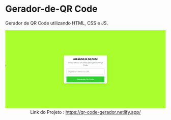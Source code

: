 # Gerador-de-QR Code
Gerador de QR Code utilizando HTML, CSS e JS. <br>

<p align="center">
    <img windth="470" src="./assets/img/qr.gif"

<br> Link do Projeto : https://qr-code-gerador.netlify.app/
